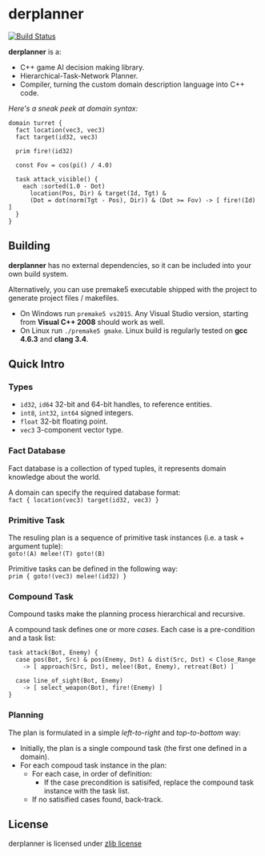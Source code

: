 derplanner
==========
[![Build Status](https://travis-ci.org/alexshafranov/derplanner.png?branch=master)](https://travis-ci.org/alexshafranov/derplanner)

**derplanner** is a:

* C++ game AI decision making library.  
* Hierarchical-Task-Network Planner.  
* Compiler, turning the custom domain description language into C++ code.  

*Here's a sneak peek at domain syntax:*
```
domain turret {
  fact location(vec3, vec3)
  fact target(id32, vec3)
  
  prim fire!(id32)
  
  const Fov = cos(pi() / 4.0)
  
  task attack_visible() {
    each :sorted(1.0 - Dot)
      location(Pos, Dir) & target(Id, Tgt) &
      (Dot = dot(norm(Tgt - Pos), Dir)) & (Dot >= Fov) -> [ fire!(Id) ]
  }
}
```

## Building
**derplanner** has no external dependencies, so it can be included into your own build system.  

Alternatively, you can use premake5 executable shipped with the project to generate project files / makefiles.

* On Windows run ```premake5 vs2015```. Any Visual Studio version, starting from **Visual C++ 2008** should work as well.
* On Linux run ```./premake5 gmake```. Linux build is regularly tested on **gcc 4.6.3** and **clang 3.4**.

## Quick Intro

### Types
* ```id32```, ```id64``` 32-bit and 64-bit handles, to reference entities.
* ```int8```, ```int32```, ```int64``` signed integers.
* ```float``` 32-bit floating point.
* ```vec3``` 3-component vector type.

### Fact Database
Fact database is a collection of typed tuples, it represents domain knowledge about the world.  

A domain can specify the required database format:  
```fact { location(vec3) target(id32, vec3) }```

### Primitive Task
The resuling plan is a sequence of primitive task instances (i.e. a task  + argument tuple):  
```goto!(A) melee!(T) goto!(B)```  

Primitive tasks can be defined in the following way:  
```prim { goto!(vec3) melee!(id32) }```

### Compound Task
Compound tasks make the planning process hierarchical and recursive.  

A compound task defines one or more *cases*. Each case is a pre-condition and a task list:  
```
task attack(Bot, Enemy) {
  case pos(Bot, Src) & pos(Enemy, Dst) & dist(Src, Dst) < Close_Range
    -> [ approach(Src, Dst), melee!(Bot, Enemy), retreat(Bot) ]
  
  case line_of_sight(Bot, Enemy)
    -> [ select_weapon(Bot), fire!(Enemy) ]
}
```

### Planning
The plan is formulated in a simple *left-to-right* and *top-to-bottom* way:  

* Initially, the plan is a single compound task (the first one defined in a domain).  
* For each compoud task instance in the plan:  
  * For each case, in order of definition:  
    * If the case precondition is satisifed, replace the compound task instance with the task list.  
  * If no satisified cases found, back-track.  

## License
derplanner is licensed under [zlib license](./LICENSE.txt)
